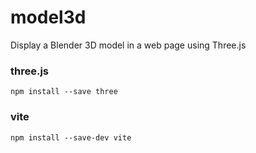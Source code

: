 # model3d
Display a Blender 3D model in a web page using Three.js

### three.js
```script
npm install --save three
```

### vite
```script
npm install --save-dev vite
```

